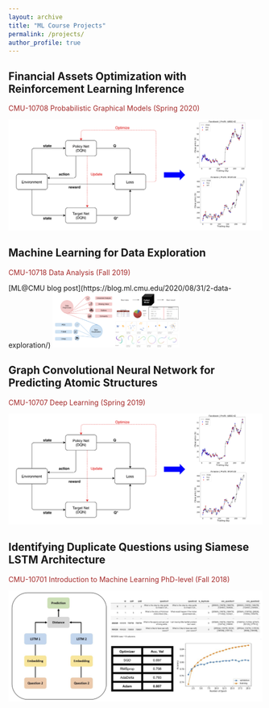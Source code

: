 ```yaml
---
layout: archive
title: "ML Course Projects"
permalink: /projects/
author_profile: true
---
```


## Financial Assets Optimization with Reinforcement Learning Inference
<p style="color:brown; font-size: 20xp;">CMU-10708 Probabilistic Graphical Models (Spring 2020)</p>
<a href="../files/projects/10708.pdf" target="_blank" rel="noopener noreferrer"><i class="fas fa-fw fa-file-pdf zoom" aria-hidden="true"></i></a>
<img src="../images/projects/10708.png">

## Machine Learning for Data Exploration
<p style="color:brown; font-size: 20xp;">CMU-10718 Data Analysis (Fall 2019)</p>
[ML@CMU blog post](https://blog.ml.cmu.edu/2020/08/31/2-data-exploration/)

<img src="../images/projects/10718.png" style="width:50%;">

## Graph Convolutional Neural Network for Predicting Atomic Structures
<p style="color:brown; font-size: 20xp;">CMU-10707 Deep Learning (Spring 2019)</p>
<a href="../files/projects/10707.pdf" target="_blank" rel="noopener noreferrer"><i class="fas fa-fw fa-file-pdf zoom" aria-hidden="true"></i></a>
<img src="../images/projects/10708.png">

## Identifying Duplicate Questions using Siamese LSTM Architecture
<p style="color:brown; font-size: 20xp;">CMU-10701 Introduction to Machine Learning PhD-level (Fall 2018)</p>
<a href="../files/projects/10701.pdf" target="_blank" rel="noopener noreferrer"><i class="fas fa-fw fa-file-pdf zoom" aria-hidden="true"></i></a>
<img src="../images/projects/10701.png">